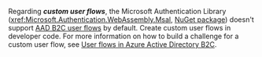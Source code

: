 Regarding ***custom user flows***, the Microsoft Authentication Library (<xref:Microsoft.Authentication.WebAssembly.Msal>, [NuGet package](https://www.nuget.org/packages/Microsoft.Authentication.WebAssembly.Msal/)) doesn't support [AAD B2C user flows](/azure/active-directory-b2c/user-flow-overview) by default. Create custom user flows in developer code. For more information on how to build a challenge for a custom user flow, see [User flows in Azure Active Directory B2C](/azure/active-directory-b2c/user-flow-overview).
